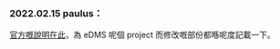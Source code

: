 ### 2022.02.15 paulus：

[官方嘅說明在此](https://docs.nextcloud.com/server/latest/admin_manual/configuration_server/index.html)，為 eDMS 呢個 project 而修改嘅部份都喺呢度記載一下。
